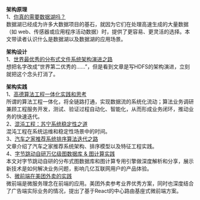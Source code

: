 **架构原理**  
1、[你真的需要数据湖吗？](https://mp.weixin.qq.com/s/h6aV8Ng-ktPsBrY5s4RxSw)  
数据湖已经成为许多大数据项目的基石，就因为它们在处理高速生成的大量数据（如 web、传感器或应用程序活动数据）时，提供了更容易、更灵活的选择。本文带读者认识什么是数据湖以及数据湖的应用场景。  

**架构设计**  
1、[世界最优秀的分布式文件系统架构演进之路](https://mp.weixin.qq.com/s/MoJUM3AdoLc2mD17gPN1VA)  
想把名字改成“世界第二优秀的……”，但是看到文章是写HDFS的架构演进，立刻就把这个念头打消了。  

**架构实践**  
1、[高德算法工程一体化实践和思考](https://mp.weixin.qq.com/s/kql09Eho1PLRnt1v8ubKoA)  
所谓的算法工程一体化，将全链路打通，实现数据流的系统化流动；算法业务调研兼顾工程服务开发，测试、验证过程自动化、智能化，从而形成业务闭环，推动业务的快速迭代。  
2、[混沌工程：苏宁系统稳定性之道](https://mp.weixin.qq.com/s/aJyYbyKPc5Jqr8B8f74Ksw)  
混沌工程在系统运维和稳定性场景中的时间。  
3、[汽车之家推荐系统排序算法迭代之路](https://mp.weixin.qq.com/s/FYghBvkye8J7BqPje4JhFw)  
文章介绍了汽车之家推荐系统架构、排序模型以及特征工程实践。  
4、[字节跳动自研万亿级图数据库 & 图计算实践](https://mp.weixin.qq.com/s/uYP8Eyz36JyTWska0hvtuA)  
本文对字节跳动自研的分布式图数据库和图计算专用引擎做深度解析和分享，展示新技术是如何解决业务问题，影响几亿互联网用户的产品体验。  
5、[微前端在美团外卖的实践](https://mp.weixin.qq.com/s/l17Uo6Q7up44uZI_VojFzw)  
微前端是微服务理念在前端的应用。美团外卖参考业界优秀方案，同时也深度结合了广告端实际业务的情况，提出了基于React的中心路由基座式微前端方案。  
